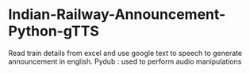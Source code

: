 # Indian-Railway-Announcement-Python-gTTS
Read train details from excel and use google text to speech to generate announcement in english.
Pydub : used to perform audio manipulations
